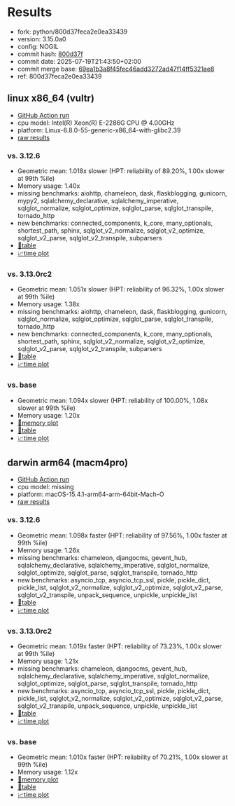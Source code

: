 # Results

- fork: python/800d37feca2e0ea33439
- version: 3.15.0a0
- config: NOGIL
- commit hash: [800d37f](https://github.com/python/cpython/commit/800d37f)
- commit date: 2025-07-19T21:43:50+02:00
- commit merge base: [69ea1b3a8f45fec46add3272ad47f14ff5321ae8](https://github.com/python/cpython/commit/69ea1b3a8f45fec46add3272ad47f14ff5321ae8)
- ref: 800d37feca2e0ea33439

## linux x86_64 (vultr)

- [GitHub Action run](https://github.com/facebookexperimental/free-threading-benchmarking/actions/runs/16394127171)
- cpu model: Intel(R) Xeon(R) E-2286G CPU @ 4.00GHz
- platform: Linux-6.8.0-55-generic-x86_64-with-glibc2.39
- [raw results](bm-20250719-vultr-x86_64-python-800d37feca2e0ea33439-3.15.0a0-800d37f.json)

### vs. 3.12.6

- Geometric mean: 1.018x slower (HPT: reliability of 89.20%, 1.00x slower at 99th %ile)
- Memory usage: 1.40x
- missing benchmarks: aiohttp, chameleon, dask, flaskblogging, gunicorn, mypy2, sqlalchemy_declarative, sqlalchemy_imperative, sqlglot_normalize, sqlglot_optimize, sqlglot_parse, sqlglot_transpile, tornado_http
- new benchmarks: connected_components, k_core, many_optionals, shortest_path, sphinx, sqlglot_v2_normalize, sqlglot_v2_optimize, sqlglot_v2_parse, sqlglot_v2_transpile, subparsers
- [📄table](bm-20250719-vultr-x86_64-python-800d37feca2e0ea33439-3.15.0a0-800d37f-vs-3.12.6.md)
- [📈time plot](bm-20250719-vultr-x86_64-python-800d37feca2e0ea33439-3.15.0a0-800d37f-vs-3.12.6.svg)

### vs. 3.13.0rc2

- Geometric mean: 1.051x slower (HPT: reliability of 96.32%, 1.00x slower at 99th %ile)
- Memory usage: 1.38x
- missing benchmarks: aiohttp, chameleon, dask, flaskblogging, gunicorn, sqlglot_normalize, sqlglot_optimize, sqlglot_parse, sqlglot_transpile, tornado_http
- new benchmarks: connected_components, k_core, many_optionals, shortest_path, sphinx, sqlglot_v2_normalize, sqlglot_v2_optimize, sqlglot_v2_parse, sqlglot_v2_transpile, subparsers
- [📄table](bm-20250719-vultr-x86_64-python-800d37feca2e0ea33439-3.15.0a0-800d37f-vs-3.13.0rc2.md)
- [📈time plot](bm-20250719-vultr-x86_64-python-800d37feca2e0ea33439-3.15.0a0-800d37f-vs-3.13.0rc2.svg)

### vs. base

- Geometric mean: 1.094x slower (HPT: reliability of 100.00%, 1.08x slower at 99th %ile)
- Memory usage: 1.20x
- [🧠memory plot](bm-20250719-vultr-x86_64-python-800d37feca2e0ea33439-3.15.0a0-800d37f-vs-base-mem.svg)
- [📄table](bm-20250719-vultr-x86_64-python-800d37feca2e0ea33439-3.15.0a0-800d37f-vs-base.md)
- [📈time plot](bm-20250719-vultr-x86_64-python-800d37feca2e0ea33439-3.15.0a0-800d37f-vs-base.svg)

## darwin arm64 (macm4pro)

- [GitHub Action run](https://github.com/facebookexperimental/free-threading-benchmarking/actions/runs/16394127171)
- cpu model: missing
- platform: macOS-15.4.1-arm64-arm-64bit-Mach-O
- [raw results](bm-20250719-macm4pro-arm64-python-800d37feca2e0ea33439-3.15.0a0-800d37f.json)

### vs. 3.12.6

- Geometric mean: 1.098x faster (HPT: reliability of 97.56%, 1.00x faster at 99th %ile)
- Memory usage: 1.26x
- missing benchmarks: chameleon, djangocms, gevent_hub, sqlalchemy_declarative, sqlalchemy_imperative, sqlglot_normalize, sqlglot_optimize, sqlglot_parse, sqlglot_transpile, tornado_http
- new benchmarks: asyncio_tcp, asyncio_tcp_ssl, pickle, pickle_dict, pickle_list, sqlglot_v2_normalize, sqlglot_v2_optimize, sqlglot_v2_parse, sqlglot_v2_transpile, unpack_sequence, unpickle, unpickle_list
- [📄table](bm-20250719-macm4pro-arm64-python-800d37feca2e0ea33439-3.15.0a0-800d37f-vs-3.12.6.md)
- [📈time plot](bm-20250719-macm4pro-arm64-python-800d37feca2e0ea33439-3.15.0a0-800d37f-vs-3.12.6.svg)

### vs. 3.13.0rc2

- Geometric mean: 1.019x faster (HPT: reliability of 73.23%, 1.00x slower at 99th %ile)
- Memory usage: 1.21x
- missing benchmarks: chameleon, djangocms, gevent_hub, sqlalchemy_declarative, sqlalchemy_imperative, sqlglot_normalize, sqlglot_optimize, sqlglot_parse, sqlglot_transpile, tornado_http
- new benchmarks: asyncio_tcp, asyncio_tcp_ssl, pickle, pickle_dict, pickle_list, sqlglot_v2_normalize, sqlglot_v2_optimize, sqlglot_v2_parse, sqlglot_v2_transpile, unpack_sequence, unpickle, unpickle_list
- [📄table](bm-20250719-macm4pro-arm64-python-800d37feca2e0ea33439-3.15.0a0-800d37f-vs-3.13.0rc2.md)
- [📈time plot](bm-20250719-macm4pro-arm64-python-800d37feca2e0ea33439-3.15.0a0-800d37f-vs-3.13.0rc2.svg)

### vs. base

- Geometric mean: 1.010x faster (HPT: reliability of 70.21%, 1.00x slower at 99th %ile)
- Memory usage: 1.12x
- [🧠memory plot](bm-20250719-macm4pro-arm64-python-800d37feca2e0ea33439-3.15.0a0-800d37f-vs-base-mem.svg)
- [📄table](bm-20250719-macm4pro-arm64-python-800d37feca2e0ea33439-3.15.0a0-800d37f-vs-base.md)
- [📈time plot](bm-20250719-macm4pro-arm64-python-800d37feca2e0ea33439-3.15.0a0-800d37f-vs-base.svg)


